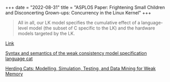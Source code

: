 +++
date = "2022-08-31"
title = "ASPLOS Paper: Frightening Small Children and Disconcerting Grown-ups: Concurrency in the Linux Kernel"
+++

> All in all, our LK model specifies the cumulative effect of a language-level model (the subset of
> C specific to the LK) and the hardware models targeted by the LK.

[Link](https://dl.acm.org/doi/10.1145/3173162.3177156)

[Syntax and semantics of the weak consistency model specification language cat](https://arxiv.org/abs/1608.07531)

[Herding Cats: Modelling, Simulation, Testing, and Data Mining for Weak Memory](https://arxiv.org/abs/1308.6810)

